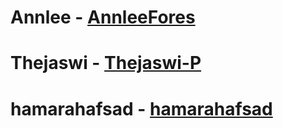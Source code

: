 # Annlee - [AnnleeFores](https://github.com/AnnleeFores)
# Thejaswi - [Thejaswi-P](https://github.com/Thejaswi-P)
# hamarahafsad - [hamarahafsad](https://github.com/hamarahafsad)
